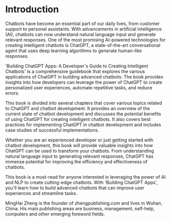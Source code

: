 # Introduction

Chatbots have become an essential part of our daily lives, from customer support to personal assistants. With advancements in artificial intelligence (AI), chatbots can now understand natural language input and generate relevant responses. One of the most promising AI-powered technologies for creating intelligent chatbots is ChatGPT, a state-of-the-art conversational agent that uses deep learning algorithms to generate human-like responses.

'Building ChatGPT Apps: A Developer's Guide to Creating Intelligent Chatbots' is a comprehensive guidebook that explores the various applications of ChatGPT in building advanced chatbots. The book provides insights into how developers can leverage the power of ChatGPT to create personalized user experiences, automate repetitive tasks, and reduce errors.

This book is divided into several chapters that cover various topics related to ChatGPT and chatbot development. It provides an overview of the current state of chatbot development and discusses the potential benefits of using ChatGPT for creating intelligent chatbots. It also covers best practices for implementing ChatGPT in chatbot development and includes case studies of successful implementations.

Whether you are an experienced developer or just getting started with chatbot development, this book will provide valuable insights into how ChatGPT can be used to transform your chatbots. From understanding natural language input to generating relevant responses, ChatGPT has immense potential for improving the efficiency and effectiveness of chatbots.

This book is a must-read for anyone interested in leveraging the power of AI and NLP to create cutting-edge chatbots. With 'Building ChatGPT Apps', you'll learn how to build advanced chatbots that can improve user experiences and streamline tasks.


MingHai Zheng is the founder of zhengpublishing.com and lives in Wuhan, China. His main publishing areas are business, management, self-help, computers and other emerging foreword fields.

